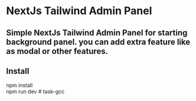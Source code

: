 # NextJs Tailwind Admin Panel

## Simple NextJs Tailwind Admin Panel for starting background panel. you can add extra feature like as modal or other features.

## Install

npm install <br />
npm run dev
#   t a s k - g c c  
 